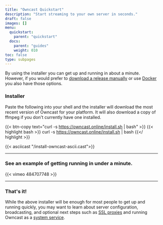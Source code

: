 ```yaml
---
title: "Owncast Quickstart"
description: "Start streaming to your own server in seconds."
draft: false
images: []
menu:
  quickstart:
    parent: "quickstart"
  docs:
    parent: "guides"
    weight: 010
toc: false
type: subpages
---
```


By using the installer you can get up and running in about a minute. However, if you would prefer to [download a release manually](/quickstart/manual) or use [Docker](/quickstart/docker) you also have those options.

### Installer

Paste the following into your shell and the installer will download the most recent version of Owncast for your platform.
It will also download a copy of ffmpeg if you don't currently have one installed.

{{< btn-copy text="curl -s https://owncast.online/install.sh | bash" >}}
{{< highlight bash >}}
curl -s https://owncast.online/install.sh | bash
{{</ highlight >}}

{{< asciicast "/install-owncast-ascii.cast">}}

---

### See an example of getting running in under a minute.

{{< vimeo 484707748 >}}

---

### That's it!

While the above installer will be enough for most people to get up and running quickly, you may want to learn about server configuration, broadcasting, and optional next steps such as [SSL proxies](/docs/sslproxies) and running Owncast as a [system service](/docs/systemservice/).
